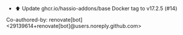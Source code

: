 - ⬆️ Update ghcr.io/hassio-addons/base Docker tag to v17.2.5 (#14)

Co-authored-by: renovate[bot] <29139614+renovate[bot]@users.noreply.github.com>
